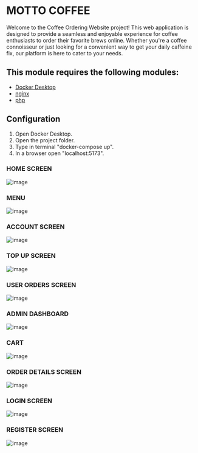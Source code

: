 # MOTTO COFFEE

Welcome to the Coffee Ordering Website project! 
This web application is designed to provide a seamless and enjoyable experience for coffee enthusiasts to order their favorite brews online. 
Whether you're a coffee connoisseur or just looking for a convenient way to get your daily caffeine fix, our platform is here to cater to your needs.


## This module requires the following modules:

- [Docker Desktop](https://www.docker.com/products/docker-desktop/)
- [nginx](https://nginx.org/en/download.html)
- [php](https://www.php.net/downloads.php)

## Configuration

1. Open Docker Desktop.
2. Open the project folder.
3. Type in terminal "docker-compose up".
4. In a browser open "localhost:5173".


### HOME SCREEN
![image](https://github.com/skavinho/wdpai/assets/64686380/ec77fcd5-b6d7-492c-ae08-78fcf5f6b3cb)
### MENU
![image](https://github.com/skavinho/wdpai/assets/64686380/286d993b-0287-4704-b6ce-79ac74df508d)
### ACCOUNT SCREEN
![image](https://github.com/skavinho/wdpai/assets/64686380/5caee10b-03f4-48e7-a6ee-2d8c0cd7f94a)
### TOP UP SCREEN
![image](https://github.com/skavinho/wdpai/assets/64686380/deab6f6b-6d69-4405-b391-e1471932a200)
### USER ORDERS SCREEN
![image](https://github.com/skavinho/wdpai/assets/64686380/6ae20ee8-0919-4cde-a3bc-80786b311363)
### ADMIN DASHBOARD
![image](https://github.com/skavinho/wdpai/assets/64686380/928b3b4f-881e-4188-a5c3-b76cc9d95360)
### CART
![image](https://github.com/skavinho/wdpai/assets/64686380/13c46dc4-3491-4c9a-a998-c6ad61e11437)
### ORDER DETAILS SCREEN
![image](https://github.com/skavinho/wdpai/assets/64686380/15069e56-66ad-4413-8179-e604be9b3471)
### LOGIN SCREEN
![image](https://github.com/skavinho/wdpai/assets/64686380/7d39ad01-d61a-466b-a8f5-718f1286fb33)
### REGISTER SCREEN
![image](https://github.com/skavinho/wdpai/assets/64686380/b3c988b5-ece7-48ff-92d0-6cc12a0da558)





